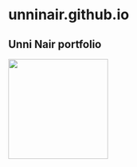 # unninair.github.io
## Unni Nair portfolio
<img src="https://user-images.githubusercontent.com/120293184/206936814-722ad788-4107-4f0b-b49d-e676452f8e57.jpg" width ="200">

